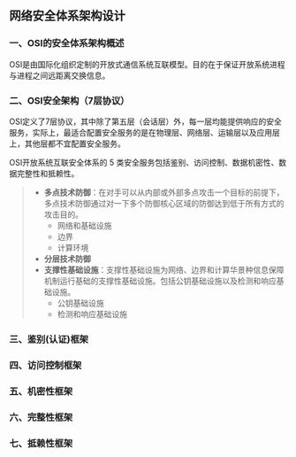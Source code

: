 ## 网络安全体系架构设计

### 一、OSI的安全体系架构概述

OSI是由国际化组织定制的开放式通信系统互联模型。目的在于保证开放系统进程与进程之间远距离交换信息。

### 二、OSI安全架构（7层协议）

OSI定义了7层协议，其中除了第五层（会话层）外，每一层均能提供响应的安全服务，实际上，最适合配置安全服务的是在物理层、网络层、运输层以及应用层上，其他层都不宜配置安全服务。

OSI开放系统互联安全体系的 5 类安全服务包括鉴别、访问控制、数据机密性、数据完整性和抵赖性。

> - **多点技术防御**：在对手可以从内部或外部多点攻击一个目标的前提下，多点技术防御通过对一下多个防御核心区域的防御达到低于所有方式的攻击目的。
>   - 网络和基础设施
>   - 边界
>   - 计算环境
> - **分层技术防御**
> - **支撑性基础设施**：支撑性基础设施为网络、边界和计算华景种信息保障机制运行基础的支撑性基础设施。包括公钥基础设施以及检测和响应基础设施。
>   - 公钥基础设施
>   - 检测和响应基础设施

### 三、鉴别(认证)框架



### 四、访问控制框架

### 五、机密性框架

### 六、完整性框架

### 七、抵赖性框架

